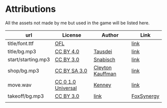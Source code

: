 # Attributions

All the assets not made by me but used in the game will be listed here.


| url 	| License 	| Author 	| Link 	|
|-----	|---------	|--------	|------	|
|   title/font.ttf  	|      [OFL](https://scripts.sil.org/cms/scripts/page.php?site_id=nrsi&id=OFL)   	|        	|   [link](https://fonts.google.com/specimen/Press+Start+2P)   	|
|   title/bg.mp3  	|      [CC BY 4.0](https://creativecommons.org/licenses/by/4.0/)   	|     [Tausdei](https://soundcloud.com/user-326308668)   	|    [link](https://opengameart.org/content/another-one-parsec)  	|
|   start/starting.mp3  	|     [CC BY 3.0](https://creativecommons.org/licenses/by/3.0/)    	|     [Snabisch](https://opengameart.org/users/snabisch)   	|    [link](https://opengameart.org/content/at-the-starting-line)  	|
|    shop/bg.mp3 	|     [CC BY SA 3.0](https://creativecommons.org/licenses/by-sa/3.0/)    	|      [Cleyton Kauffman](https://soundcloud.com/cleytonkauffman)   	|   [link](https://opengameart.org/content/shop-theme)   	|
|    move.wav 	|     [CC 0 1.0 Universal](https://creativecommons.org/publicdomain/zero/1.0/)    	|    [Kenney](https://www.kenney.nl)    	|    [link](https://www.kenney.nl/assets/interface-sounds)  	|
|   takeoff/bg.mp3  	|      [CC BY 3.0](https://creativecommons.org/licenses/by/3.0/)   	|    [link](https://opengameart.org/content/lunar-joyride-8-bit)    	|   [FoxSynergy](https://opengameart.org/users/foxsynergy)   	|
|     	|         	|        	|      	|
